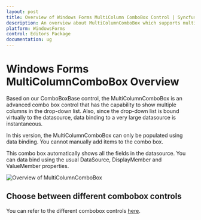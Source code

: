 ```yaml
---
layout: post
title: Overview of Windows Forms MultiColumn ComboBox Control | Syncfusion
description: An overview about MultiColumnComboBox which supports multiple column in the dropdown and can be bound to a large data sourcee
platform: WindowsForms
control: Editors Package
documentation: ug
---
```


# Windows Forms MultiColumnComboBox Overview

Based on our ComboBoxBase control, the MultiColumnComboBox is an advanced combo box control that has the capability to show multiple columns in the drop-down list. Also, since the drop-down list is bound virtually to the datasource, data binding to a very large datasource is instantaneous. 

In this version, the MultiColumnComboBox can only be populated using data binding. You cannot manually add items to the combo box. 

This combo box automatically shows all the fields in the datasource. You can data bind using the usual DataSource, DisplayMember and ValueMember properties.



![Overview of MultiColumnComboBox](Overview_images/Overview_img323.jpeg) 

## Choose between different combobox controls

You can refer to the different combobox controls [here](https://help.syncfusion.com/windowsforms/sfcombobox/overview#choose-between-different-combobox-controls).
